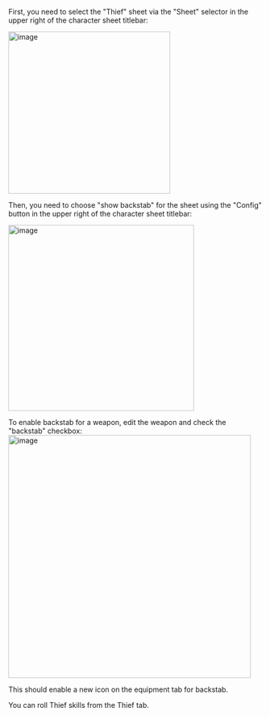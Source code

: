 First, you need to select the "Thief" sheet via the "Sheet" selector in the upper right of the character sheet titlebar:

<img width="321" alt="image" src="https://github.com/foundryvtt-dcc/dcc/assets/49695/a2bb6371-bd02-4730-a4bc-7a8688395d9a">

Then, you need to choose "show backstab" for the sheet using the "Config" button in the upper right of the character sheet titlebar:

<img width="368" alt="image" src="https://github.com/foundryvtt-dcc/dcc/assets/49695/685221f6-0b79-47d7-8456-8a656c3fb424">

To enable backstab for a weapon, edit the weapon and check the "backstab" checkbox:
<img width="481" alt="image" src="https://github.com/foundryvtt-dcc/dcc/assets/49695/b6bbd110-9af3-4d5e-8a2d-248fa14e1a71">


This should enable a new icon on the equipment tab for backstab.

You can roll Thief skills from the Thief tab.